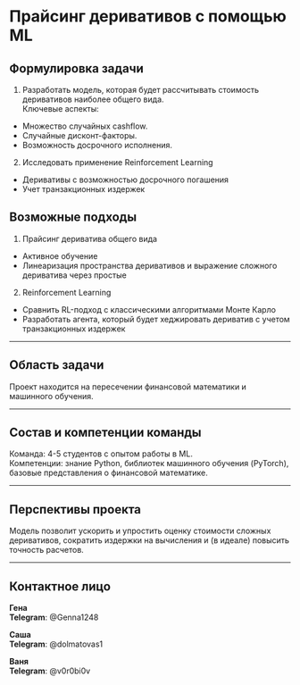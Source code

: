 # Прайсинг деривативов с помощью ML  

## **Формулировка задачи**  
1. Разработать модель, которая будет рассчитывать стоимость деривативов наиболее общего вида.  
Ключевые аспекты:  
- Множество случайных cashflow.  
- Случайные дисконт-факторы.  
- Возможность досрочного исполнения.  
2. Исследовать применение Reinforcement Learning
- Деривативы с возможностью досрочного погашения
- Учет транзакционных издержек

## **Возможные подходы**
1. Прайсинг дериватива общего вида
- Активное обучение
- Линеаризация пространства деривативов и выражение сложного дериватива через простые
2. Reinforcement Learning
- Сравнить RL-подход с классическими алгоритмами Монте Карло
- Разработать агента, который будет хеджировать дериватив с учетом транзакционных издержек


---

## **Область задачи**  
Проект находится на пересечении финансовой математики и машинного обучения.

---

## **Состав и компетенции команды**  
Команда: 4-5 студентов с опытом работы в ML.  
Компетенции: знание Python, библиотек машинного обучения (PyTorch), базовые представления о финансовой математике.  

---

## **Перспективы проекта**  
Модель позволит ускорить и упростить оценку стоимости сложных деривативов, сократить издержки на вычисления и (в идеале) повысить точность расчетов.  

---

## **Контактное лицо**  
**Гена**   
**Telegram**: @Genna1248  

**Саша**   
**Telegram**: @dolmatovas1  

**Ваня**    
**Telegram**: @v0r0bi0v
